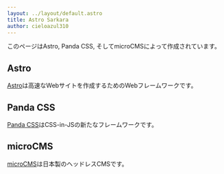 ```yaml
---
layout: ../layout/default.astro
title: Astro Sarkara
author: cieloazul310
---
```


このページはAstro, Panda CSS, そしてmicroCMSによって作成されています。

## Astro

[Astro]は高速なWebサイトを作成するためのWebフレームワークです。

## Panda CSS

[Panda CSS]はCSS-in-JSの新たなフレームワークです。

## microCMS

[microCMS]は日本製のヘッドレスCMSです。

[Astro]: https://astro.build/
[Panda CSS]: https://panda-css.com/
[microCMS]: https://microcms.io/

